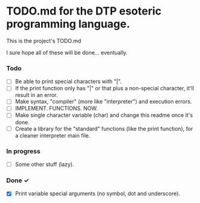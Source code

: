 # TODO.md for the DTP esoteric programming language.

This is the project's TODO.md

I sure hope all of these will be done... eventually.

### Todo
- [ ] Be able to print special characters with "|".
- [ ] If the print function only has "|" or that plus a non-special character, it'll result in an error.
- [ ] Make syntax, "compiler" (more like "interpreter") and execution errors.
- [ ] IMPLEMENT. FUNCTIONS. NOW.
- [ ] Make single character variable (char) and change this readme once it's done.
- [ ] Create a library for the "standard" functions (like the print function), for a cleaner interpreter main file.

### In progress
- [ ] Some other stuff (lazy).

### Done ✓
- [x] Print variable special arguments (no symbol, dot and underscore).
